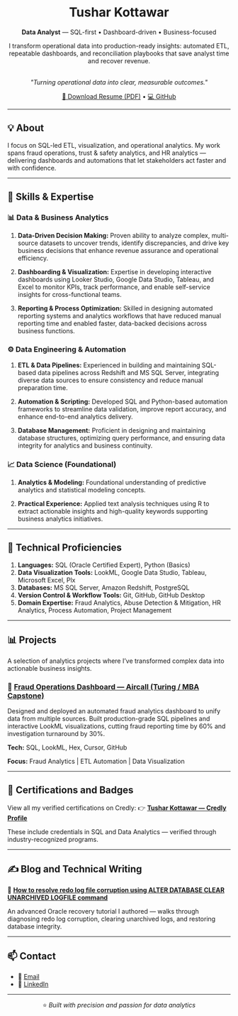 <h1 align="center">Tushar Kottawar</h1>
<p align="center"><b>Data Analyst</b> — SQL-first • Dashboard-driven • Business-focused</p>

<p align="center">
I transform operational data into production-ready insights: automated ETL, repeatable dashboards, and reconciliation playbooks that save analyst time and recover revenue.
</p>

<p align="center"><br><i>"Turning operational data into clear, measurable outcomes."</i></p>

<p align="center">
<a href="./Tushar_Kottawar_CV.pdf">📄 Download Resume (PDF)</a> • 
<a href="https://github.com/kottawartushar/tushar-kottawar-portfolio">💻 GitHub</a>
</p>

---

## 💡 About

I focus on SQL-led ETL, visualization, and operational analytics. My work spans fraud operations, trust & safety analytics, and HR analytics — delivering dashboards and automations that let stakeholders act faster and with confidence.

---

## 🧠 Skills & Expertise

### 📊 Data & Business Analytics

1. **Data-Driven Decision Making:** Proven ability to analyze complex, multi-source datasets to uncover trends, identify discrepancies, and drive key business decisions that enhance revenue assurance and operational efficiency.

2. **Dashboarding & Visualization:** Expertise in developing interactive dashboards using Looker Studio, Google Data Studio, Tableau, and Excel to monitor KPIs, track performance, and enable self-service insights for cross-functional teams.
 
3. **Reporting & Process Optimization:** Skilled in designing automated reporting systems and analytics workflows that have reduced manual reporting time and enabled faster, data-backed decisions across business functions.  

### ⚙️ Data Engineering & Automation

1. **ETL & Data Pipelines:** Experienced in building and maintaining SQL-based data pipelines across Redshift and MS SQL Server, integrating diverse data sources to ensure consistency and reduce manual preparation time.

2. **Automation & Scripting:** Developed SQL and Python-based automation frameworks to streamline data validation, improve report accuracy, and enhance end-to-end analytics delivery.

3. **Database Management:** Proficient in designing and maintaining database structures, optimizing query performance, and ensuring data integrity for analytics and business continuity.  

### 📈 Data Science (Foundational)

1. **Analytics & Modeling:** Foundational understanding of predictive analytics and statistical modeling concepts.

2. **Practical Experience:** Applied text analysis techniques using R to extract actionable insights and high-quality keywords supporting business analytics initiatives.

---

## 🧰 Technical Proficiencies

1. **Languages:** SQL (Oracle Certified Expert), Python (Basics)
2. **Data Visualization Tools:** LookML, Google Data Studio, Tableau, Microsoft Excel, Plx  
3. **Databases:** MS SQL Server, Amazon Redshift, PostgreSQL  
4. **Version Control & Workflow Tools:** Git, GitHub, GitHub Desktop 
5. **Domain Expertise:** Fraud Analytics, Abuse Detection & Mitigation, HR Analytics, Process Automation, Project Management

---

## 📊 Projects

A selection of analytics projects where I’ve transformed complex data into actionable business insights.

### 🧩 [Fraud Operations Dashboard — Aircall (Turing / MBA Capstone)](./projects/fraud_ops_dashboard.md)

Designed and deployed an automated fraud analytics dashboard to unify data from multiple sources.
Built production-grade SQL pipelines and interactive LookML visualizations, cutting fraud reporting time by 60% and investigation turnaround by 30%.

**Tech:** SQL, LookML, Hex, Cursor, GitHub

**Focus:** Fraud Analytics | ETL Automation | Data Visualization

---

## 🏅 Certifications and Badges

View all my verified certifications on Credly:
👉 [**Tushar Kottawar — Credly Profile**](https://www.credly.com/users/tushar-kottawar)

These include credentials in SQL and Data Analytics — verified through industry-recognized programs.

---

## ✍️ Blog and Technical Writing

📝 **[How to resolve redo log file corruption using ALTER DATABASE CLEAR UNARCHIVED LOGFILE command](https://blog.unisoftindia.org/2016/08/step-by-step-how-to-resolve-redo-log.html)**

An advanced Oracle recovery tutorial I authored — walks through diagnosing redo log corruption, clearing unarchived logs, and restoring database integrity.

---

## 📫 Contact

- 📧 [Email](mailto:kottawartushar084@gmail.com)  
- 💼 [LinkedIn](https://www.linkedin.com/in/tusharkottawar/)

---

<p align="center">⭐ <i>Built with precision and passion for data analytics<i></p>